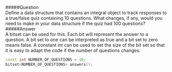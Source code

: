 #####Question  
Define a data structure that contains an integral object to track responses to a true/false quiz containing 10 questions. What changes, if any, would you need to make in your data structure if the quiz had 100 questions?  
#####Answer  
A bitset can be used for this. Each bit will represent the answer to a question. A bit set to one can be interpreted as true and a bit set to zero means false. A constant int can be used to set the size of the bit set so that it is easy to adapt the code if the number of questions changes.  
```cpp
const int NUMBER_OF_QUESTIONS = 10;
bitset<NUMBER_OF_QUESTIONS> answers();
```

